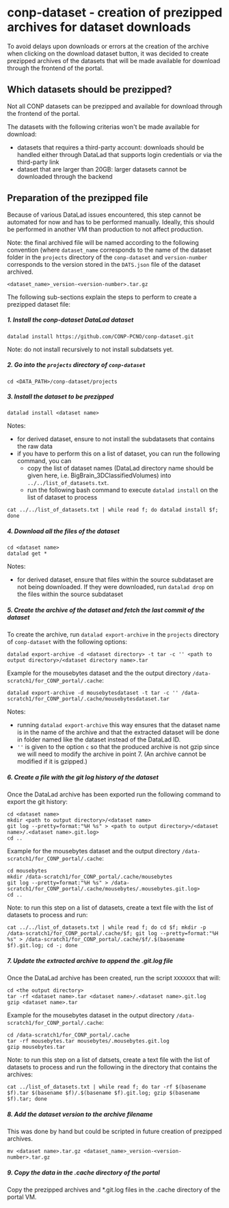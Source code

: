 # conp-dataset - creation of prezipped archives for dataset downloads

To avoid delays upon downloads or errors at the creation of the archive when clicking on 
the download dataset button, it was decided to create prezipped archives of the datasets 
that will be made available for download through the frontend of the portal.

## Which datasets should be prezipped?

Not all CONP datasets can be prezipped and available for download through the frontend of the portal. 

The datasets with the following criterias won't be made available for download:

- datasets that requires a third-party account: downloads should be handled either through DataLad that supports login credentials or via the third-party link
- dataset that are larger than 20GB: larger datasets cannot be downloaded through the backend


## Preparation of the prezipped file

Because of various DataLad issues encountered, this step cannot be automated for now and has to be
performed manually. Ideally, this should be performed in another VM than production to not affect production. 

Note: the final archived file will be named according to the following convention (where `dataset_name` corresponds to the name of the dataset 
folder in the `projects` directory of the `conp-dataset` and `version-number` 
corresponds to the version stored in the `DATS.json` file of the dataset archived.
```
<dataset_name>_version-<version-number>.tar.gz
```

The following sub-sections explain the steps to perform to create a prezipped dataset file:


##### 1. Install the conp-dataset DataLad dataset

```
datalad install https://github.com/CONP-PCNO/conp-dataset.git
```

Note: do not install recursively to not install subdatsets yet.

##### 2. Go into the `projects` directory of `conp-dataset`

```
cd <DATA_PATH>/conp-dataset/projects
```

##### 3. Install the dataset to be prezipped

```
datalad install <dataset name>
```

Notes:
 
- for derived dataset, ensure to not install the subdatasets that contains the raw data
- if you have to perform this on a list of dataset, you can run the following command, you can
  - copy the list of dataset names (DataLad directory name should be given here, i.e. BigBrain_3DClassifiedVolumes) into `../../list_of_datasets.txt`.
  - run the following bash command to execute `datalad install` on the list of dataset to process

```
cat ../../list_of_datasets.txt | while read f; do datalad install $f; done
```

##### 4. Download all the files of the dataset

```
cd <dataset name>
datalad get *
```

Notes:

- for derived dataset, ensure that files within the source subdataset are not being downloaded. If 
they were downloaded, run `datalad drop` on the files within the source subdataset

##### 5. Create the archive of the dataset and fetch the last commit of the dataset

To create the archive, run `datalad export-archive` in the `projects` directory of `conp-dataset` 
with the following options:

```
datalad export-archive -d <dataset directory> -t tar -c '' <path to output directory>/<dataset directory name>.tar
```

Example for the mousebytes dataset and the the output directory `/data-scratch1/for_CONP_portal/.cache`:

```
datalad export-archive -d mousebytesdataset -t tar -c '' /data-scratch1/for_CONP_portal/.cache/mousebytesdataset.tar
```

Notes: 

- running `datalad export-archive` this way ensures that the dataset name is in the name of the 
archive and that the extracted dataset will be done in folder named like the dataset instead of the DataLad ID.
- `''` is given to the option `c` so that the produced archive is not gzip since we will need to modify
the archive in point 7. (An archive cannot be modified if it is gzipped.)

##### 6. Create a file with the git log history of the dataset 

Once the DataLad archive has been exported run the following command to export the git history:

```
cd <dataset name>
mkdir <path to output directory>/<dataset name>
git log --pretty=format:"%H %s" > <path to output directory>/<dataset name>/.<dataset name>.git.log>
cd ..
```

Example for the mousebytes dataset and the output directory `/data-scratch1/for_CONP_portal/.cache`:

```
cd mousebytes
mkdir /data-scratch1/for_CONP_portal/.cache/mousebytes
git log --pretty=format:"%H %s" > /data-scratch1/for_CONP_portal/.cache/mousebytes/.mousebytes.git.log>
cd ..
```

Note: to run this step on a list of datasets, create a text file with the list of datasets to process
and run:

```
cat ../../list_of_datasets.txt | while read f; do cd $f; mkdir -p /data-scratch1/for_CONP_portal/.cache/$f; git log --pretty=format:"%H %s" > /data-scratch1/for_CONP_portal/.cache/$f/.$(basename $f).git.log; cd -; done
```

##### 7. Update the extracted archive to append the .git.log file

Once the DataLad archive has been created, run the script `XXXXXXX` that will:

```
cd <the output directory>
tar -rf <dataset name>.tar <dataset name>/.<dataset name>.git.log
gzip <dataset name>.tar
```

Example for the mousebytes dataset in the output directory `/data-scratch1/for_CONP_portal/.cache`:

```
cd /data-scratch1/for_CONP_portal/.cache
tar -rf mousebytes.tar mousebytes/.mousebytes.git.log
gzip mousebytes.tar
```

Note: to run this step on a list of datsets, create a text file with the list of datasets to process
and run the following in the directory that contains the archives:

```
cat ../list_of_datasets.txt | while read f; do tar -rf $(basename $f).tar $(basename $f)/.$(basename $f).git.log; gzip $(basename $f).tar; done
```

##### 8. Add the dataset version to the archive filename

This was done by hand but could be scripted in future creation of prezipped
archives.

```
mv <dataset name>.tar.gz <dataset_name>_version-<version-number>.tar.gz
```

##### 9. Copy the data in the .cache directory of the portal

Copy the prezipped archives and *.git.log files in the .cache directory of the portal VM.